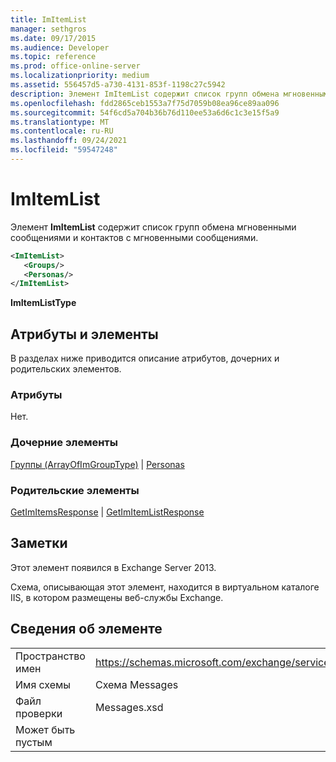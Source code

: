 ```yaml
---
title: ImItemList
manager: sethgros
ms.date: 09/17/2015
ms.audience: Developer
ms.topic: reference
ms.prod: office-online-server
ms.localizationpriority: medium
ms.assetid: 556457d5-a730-4131-853f-1198c27c5942
description: Элемент ImItemList содержит список групп обмена мгновенными сообщениями и контактов с мгновенными сообщениями.
ms.openlocfilehash: fdd2865ceb1553a7f75d7059b08ea96ce89aa096
ms.sourcegitcommit: 54f6cd5a704b36b76d110ee53a6d6c1c3e15f5a9
ms.translationtype: MT
ms.contentlocale: ru-RU
ms.lasthandoff: 09/24/2021
ms.locfileid: "59547248"
---
```

# <a name="imitemlist"></a>ImItemList

Элемент **ImItemList** содержит список групп обмена мгновенными сообщениями и контактов с мгновенными сообщениями. 
  
```XML
<ImItemList>
   <Groups/>
   <Personas/>
</ImItemList>
```

 **ImItemListType**
## <a name="attributes-and-elements"></a>Атрибуты и элементы

В разделах ниже приводится описание атрибутов, дочерних и родительских элементов.
  
### <a name="attributes"></a>Атрибуты

Нет.
  
### <a name="child-elements"></a>Дочерние элементы

[Группы (ArrayOfImGroupType)](groups-arrayofimgrouptype.md)  |  [Personas](personas-ex15websvcsotherref.md)
  
### <a name="parent-elements"></a>Родительские элементы

[GetImItemsResponse](getimitemsresponse.md)  |  [GetImItemListResponse](getimitemlistresponse.md)
  
## <a name="remarks"></a>Заметки

Этот элемент появился в Exchange Server 2013.
  
Схема, описывающая этот элемент, находится в виртуальном каталоге IIS, в котором размещены веб-службы Exchange.
  
## <a name="element-information"></a>Сведения об элементе

|||
|:-----|:-----|
|Пространство имен  <br/> |https://schemas.microsoft.com/exchange/services/2006/messages  <br/> |
|Имя схемы  <br/> |Схема Messages  <br/> |
|Файл проверки  <br/> |Messages.xsd  <br/> |
|Может быть пустым  <br/> ||
   

